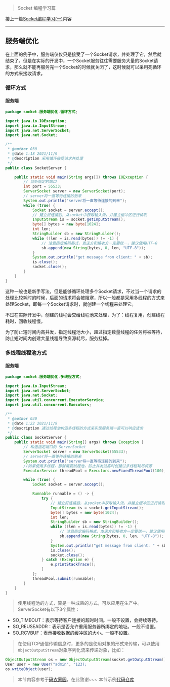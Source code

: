 
> Socket 编程学习篇

接上一篇[Socket编程学习(一)](https://hello-gitee-ui.gitee.io/posts/d9f23af9/)内容
<hr/>

## 服务端优化

在上面的例子中，服务端仅仅只是接受了一个Socket请求，并处理了它，然后就结束了。但是在实际的开发中，一个Socket服务往往需要服务大量的Socket请求，那么就不能再服务完一个Socket的时候就关闭了，这时候就可以采用死循环的方式来接收请求。

### 循环方式
#### 服务端
```java
package socket.服务端优化.循环方式;

import java.io.IOException;
import java.io.InputStream;
import java.net.ServerSocket;
import java.net.Socket;

/**
 * @author 030
 * @date 1:18 2021/11/9
 * @description 采用循环接受请求并处理
 */
public class SocketServer {

    public static void main(String args[]) throws IOException {
        // 监听指定的端口
        int port = 55533;
        ServerSocket server = new ServerSocket(port);
        // server将一直等待连接的到来
        System.out.println("server将一直等待连接的到来");
        while (true) {
            Socket socket = server.accept();
            // 建立好连接后，从socket中获取输入流，并建立缓冲区进行读取
            InputStream is = socket.getInputStream();
            byte[] bytes = new byte[1024];
            int len;
            StringBuilder sb = new StringBuilder();
            while ((len = is.read(bytes)) != -1) {
                // 注意指定编码格式，发送方和接收方一定要统一，建议使用UTF-8
                sb.append(new String(bytes, 0, len, "UTF-8"));
            }
            System.out.println("get message from client: " + sb);
            is.close();
            socket.close();
        }
    }
}
```
这种一般也是新手写法，但是能够循环处理多个Socket请求，不过当一个请求的处理比较耗时的时候，后面的请求将会被阻塞，所以一般都是采用多线程的方式来处理Socket，即每一个Socket请求时，就创建一个线程来处理它。

不过在实际开发中，创建的线程会交给线程池来处理，为了：线程复用，创建线程耗时，回收线程慢。

为了防止短时间内高并发，指定线程池大小，超过指定数量线程的任务将被等待，防止短时间内创建大量线程导致资源耗尽，服务挂掉。

### 多线程线程池方式
#### 服务端
```java
package socket.服务端优化.多线程方式;

import java.io.InputStream;
import java.net.ServerSocket;
import java.net.Socket;
import java.util.concurrent.ExecutorService;
import java.util.concurrent.Executors;

/**
 * @author 030
 * @date 1:22 2021/11/9
 * @description 通过线程池构造多线程的方式来实现服务端一直可以响应请求
 */
public class SocketServer {
    public static void main(String[] args) throws Exception {
        // 构造指定端口的 ServerSocket
        ServerSocket server = new ServerSocket(55533);
        // server将一直等待连接的到来
        System.out.println("server将一直等待连接的到来");
        //如果使用多线程，那就需要线程池，防止并发过高时创建过多线程耗尽资源
        ExecutorService threadPool = Executors.newFixedThreadPool(100);

        while (true) {
            Socket socket = server.accept();

            Runnable runnable = () -> {
                try {
                    // 建立好连接后，从socket中获取输入流，并建立缓冲区进行读取
                    InputStream is = socket.getInputStream();
                    byte[] bytes = new byte[1024];
                    int len;
                    StringBuilder sb = new StringBuilder();
                    while ((len = is.read(bytes)) != -1) {
                        // 注意指定编码格式，发送方和接收方一定要统一，建议使用UTF-8
                        sb.append(new String(bytes, 0, len, "UTF-8"));
                    }
                    System.out.println("get message from client: " + sb);
                    is.close();
                    socket.close();
                } catch (Exception e) {
                    e.printStackTrace();
                }
            };
            threadPool.submit(runnable);
        }
    }
}
```

> 使用线程池的方式，算是一种成熟的方式，可以应用在生产中。
ServerSocket有以下3个属性：
* SO_TIMEOUT：表示等待客户连接的超时时间。一般不设置，会持续等待。
* SO_REUSEADDR：表示是否允许重用服务器所绑定的地址。一般不设置。
* SO_RCVBUF：表示接收数据的缓冲区的大小。一般不设置。

> 在使用TCP通信传输信息时，更多的是使用对象的形式来传输，可以使用`ObjectOutputStream`对象序列化流来传递对象，比如：
```java
ObjectOutputStream os = new ObjectOutputStream(socket.getOutputStream());
User user = new User("admin", "123);
os.writeObject(user);
```

> 本节内容参考于[码农家园](https://www.codenong.com/cs106175296/)，在此致谢~~~
> 本节示例[代码仓库](https://github.com/hello-github-ui/java_base/tree/master/net/src/main/java/socket/%E5%9F%BA%E7%A1%80%E6%A8%A1%E5%BC%8F)


